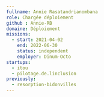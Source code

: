 ```yaml
---
fullname: Annie Rasatandrianombana
role: Chargée déploiement
github : Annie-RB
domaine: Déploiement
missions:
  - start: 2021-04-02
    end: 2022-06-30
    status: independent
    employer: Dinum-Octo
startups:
  - itou
  - pilotage.de.linclusion
previously:
  - resorption-bidonvilles
---
```


